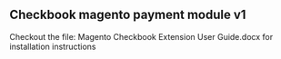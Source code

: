 Checkbook magento payment module v1
-------------
Checkout the file: Magento Checkbook Extension User Guide.docx for installation instructions
